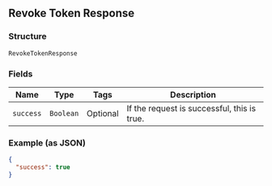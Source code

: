 ## Revoke Token Response

### Structure

`RevokeTokenResponse`

### Fields

| Name | Type | Tags | Description |
|  --- | --- | --- | --- |
| `success` | `Boolean` | Optional | If the request is successful, this is true. |

### Example (as JSON)

```json
{
  "success": true
}
```

